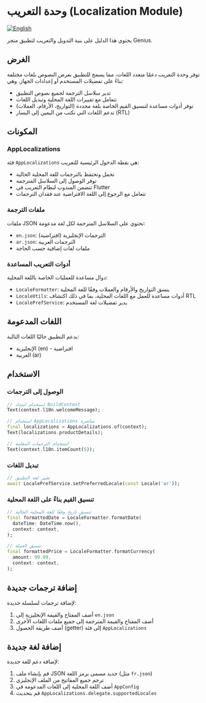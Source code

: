 # وحدة التعريب (Localization Module)

[![English](https://img.shields.io/badge/Language-English-blueviolet?style=for-the-badge)](README.md)

يحتوي هذا الدليل على بنية التدويل والتعريب لتطبيق متجر Genius.

## الغرض

توفر وحدة التعريب دعمًا متعدد اللغات، مما يسمح للتطبيق بعرض النصوص بلغات مختلفة بناءً على تفضيلات المستخدم أو إعدادات الجهاز. وهي:

- تدير سلاسل الترجمة لجميع نصوص التطبيق
- تتعامل مع تغييرات اللغة المحلية وتبديل اللغات
- توفر أدوات مساعدة لتنسيق القيم الخاصة بلغة محددة (التواريخ، الأرقام، العملات)
- تدعم اللغات التي تكتب من اليمين إلى اليسار (RTL)

## المكونات

### AppLocalizations

فئة `AppLocalizations` هي نقطة الدخول الرئيسية للتعريب:

- تحمل وتحتفظ بالترجمات للغة المحلية الحالية
- توفر الوصول إلى السلاسل المترجمة
- تتضمن المندوب لنظام التعريب في Flutter
- تتعامل مع الرجوع إلى اللغة الافتراضية عند فقدان الترجمات

### ملفات الترجمة

ملفات JSON تحتوي على السلاسل المترجمة لكل لغة مدعومة:

- `en.json`: الترجمات الإنجليزية (افتراضية)
- `ar.json`: الترجمات العربية
- ملفات لغات إضافية حسب الحاجة

### أدوات التعريب المساعدة

دوال مساعدة للعمليات الخاصة باللغة المحلية:

- `LocaleFormatter`: ينسق التواريخ والأرقام والعملات وفقًا للغة المحلية
- `LocaleUtils`: أدوات مساعدة للعمل مع اللغات المحلية، بما في ذلك اكتشاف RTL
- `LocalePrefService`: يدير تفضيلات لغة المستخدم

## اللغات المدعومة

يدعم التطبيق حاليًا اللغات التالية:

- الإنجليزية (en) - افتراضية
- العربية (ar)

## الاستخدام

### الوصول إلى الترجمات

```dart
// استخدام امتداد BuildContext
Text(context.l10n.welcomeMessage);

// استخدام AppLocalizations مباشرة
final localizations = AppLocalizations.of(context);
Text(localizations.productDetails);

// استخدام الترجمات المعلمة
Text(context.l10n.itemCount(5));
```

### تبديل اللغات

```dart
// تغيير لغة التطبيق
await LocalePrefService.setPreferredLocale(const Locale('ar'));
```

### تنسيق القيم بناءً على اللغة المحلية

```dart
// تنسيق تاريخ وفقًا للغة المحلية الحالية
final formattedDate = LocaleFormatter.formatDate(
  dateTime: DateTime.now(),
  context: context,
);

// تنسيق العملة
final formattedPrice = LocaleFormatter.formatCurrency(
  amount: 99.99,
  context: context,
);
```

## إضافة ترجمات جديدة

لإضافة ترجمات لسلسلة جديدة:

1. أضف المفتاح والقيمة الإنجليزية إلى `en.json`
2. أضف المفتاح والقيمة المترجمة إلى جميع ملفات اللغات الأخرى
3. أضف طريقة الحصول (getter) إلى فئة `AppLocalizations`

## إضافة لغة جديدة

لإضافة دعم للغة جديدة:

1. قم بإنشاء ملف JSON جديد مسمى برمز اللغة (مثل `fr.json`)
2. ترجم جميع المفاتيح من الملف الإنجليزي
3. أضف اللغة المحلية إلى اللغات المدعومة في `AppConfig`
4. قم بتحديث `AppLocalizations.delegate.supportedLocales`
